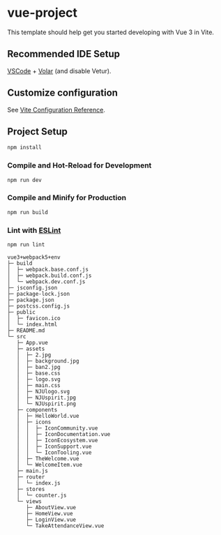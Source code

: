 # vue-project

This template should help get you started developing with Vue 3 in Vite.

## Recommended IDE Setup

[VSCode](https://code.visualstudio.com/) + [Volar](https://marketplace.visualstudio.com/items?itemName=Vue.volar) (and disable Vetur).

## Customize configuration

See [Vite Configuration Reference](https://vitejs.dev/config/).

## Project Setup

```sh
npm install
```

### Compile and Hot-Reload for Development

```sh
npm run dev
```

### Compile and Minify for Production

```sh
npm run build
```

### Lint with [ESLint](https://eslint.org/)

```sh
npm run lint
```

```
vue3+webpack5+env
├─ build
│  ├─ webpack.base.conf.js
│  ├─ webpack.build.conf.js
│  └─ webpack.dev.conf.js
├─ jsconfig.json
├─ package-lock.json
├─ package.json
├─ postcss.config.js
├─ public
│  ├─ favicon.ico
│  └─ index.html
├─ README.md
└─ src
   ├─ App.vue
   ├─ assets
   │  ├─ 2.jpg
   │  ├─ background.jpg
   │  ├─ ban2.jpg
   │  ├─ base.css
   │  ├─ logo.svg
   │  ├─ main.css
   │  ├─ NJUlogo.svg
   │  ├─ NJUspirit.jpg
   │  └─ NJUspirit.png
   ├─ components
   │  ├─ HelloWorld.vue
   │  ├─ icons
   │  │  ├─ IconCommunity.vue
   │  │  ├─ IconDocumentation.vue
   │  │  ├─ IconEcosystem.vue
   │  │  ├─ IconSupport.vue
   │  │  └─ IconTooling.vue
   │  ├─ TheWelcome.vue
   │  └─ WelcomeItem.vue
   ├─ main.js
   ├─ router
   │  └─ index.js
   ├─ stores
   │  └─ counter.js
   └─ views
      ├─ AboutView.vue
      ├─ HomeView.vue
      ├─ LoginView.vue
      └─ TakeAttendanceView.vue

```